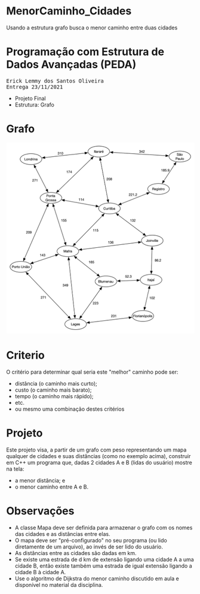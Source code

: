 # MenorCaminho_Cidades
Usando a estrutura grafo busca o menor caminho entre duas cidades

# Programação com Estrutura de Dados Avançadas (PEDA)
<pre>Erick Lemmy dos Santos Oliveira 
Entrega 23/11/2021 </pre>
- Projeto Final 
- Estrutura: Grafo 

# Grafo 
![screenshot](p2-cidades.png)
# Criterio 
O critério para determinar qual seria este "melhor" caminho pode ser:

- distância (o caminho mais curto); <br>
- custo (o caminho mais barato);    <br>
- tempo (o caminho mais rápido);    <br>
- etc. <br>
- ou mesmo uma combinação destes critérios

# Projeto
<p>
Este projeto visa, a partir de um grafo com peso representando um mapa qualquer de cidades e suas distâncias (como no exemplo acima), construir em C++ um programa que, dadas 2 cidades A e B (lidas do usuário) mostre na tela: </p>

- a menor distância; e
- o menor caminho entre A e B.

# Observações 
- A classe Mapa deve ser definida para armazenar o grafo com os nomes das cidades e as distâncias entre elas.
- O mapa deve ser "pré-configurado" no seu programa (ou lido diretamente de um arquivo), ao invés de ser lido do usuário.
- As distâncias entre as cidades são dadas em km. <br>
- Se existe uma estrada de d km de extensão ligando uma cidade A a uma cidade B, então existe também uma estrada de igual extensão ligando a cidade B à cidade A.
- Use o algoritmo de Dijkstra do menor caminho discutido em aula e disponível no material da disciplina.

